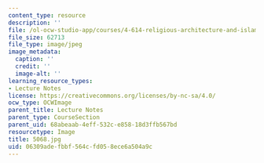 ```yaml
---
content_type: resource
description: ''
file: /ol-ocw-studio-app/courses/4-614-religious-architecture-and-islamic-cultures-fall-2002/06309adefbbf564cfd058ece6a504a9c_5068.jpg
file_size: 62713
file_type: image/jpeg
image_metadata:
  caption: ''
  credit: ''
  image-alt: ''
learning_resource_types:
- Lecture Notes
license: https://creativecommons.org/licenses/by-nc-sa/4.0/
ocw_type: OCWImage
parent_title: Lecture Notes
parent_type: CourseSection
parent_uid: 68abeaab-4eff-532c-e858-18d3ffb567bd
resourcetype: Image
title: 5068.jpg
uid: 06309ade-fbbf-564c-fd05-8ece6a504a9c
---
```

